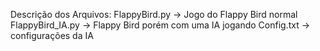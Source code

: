 Descrição dos Arquivos:
FlappyBird.py -> Jogo do Flappy Bird normal
FlappyBird_IA.py -> Flappy Bird porém com uma IA jogando
Config.txt -> configurações da IA
